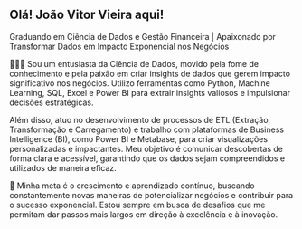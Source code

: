 ## Olá! João Vitor Vieira aqui!
Graduando em Ciência de Dados e Gestão Financeira | Apaixonado por Transformar Dados em Impacto Exponencial nos Negócios

👨🏻‍💻 Sou um entusiasta da Ciência de Dados, movido pela fome de conhecimento e pela paixão em criar insights de dados que gerem impacto significativo nos negócios. Utilizo ferramentas como Python, Machine Learning, SQL, Excel e Power BI para extrair insights valiosos e impulsionar decisões estratégicas.

Além disso, atuo no desenvolvimento de processos de ETL (Extração, Transformação e Carregamento) e trabalho com plataformas de Business Intelligence (BI), como Power BI e Metabase, para criar visualizações personalizadas e impactantes. Meu objetivo é comunicar descobertas de forma clara e acessível, garantindo que os dados sejam compreendidos e utilizados de maneira eficaz.

🚀 Minha meta é o crescimento e aprendizado contínuo, buscando constantemente novas maneiras de potencializar negócios e contribuir para o sucesso exponencial. Estou sempre em busca de desafios que me permitam dar passos mais largos em direção à excelência e à inovação.

